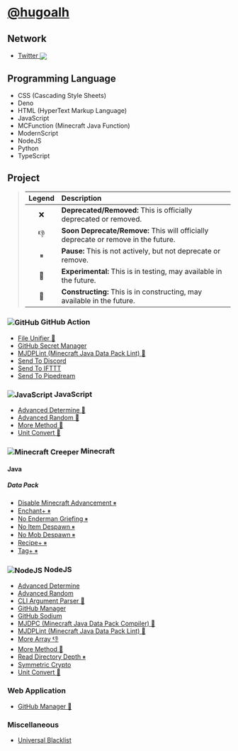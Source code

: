 # [@hugoalh](https://github.com/hugoalh)

## Network

- [Twitter <img align="center" src="https://hugoalh.github.io/Library.SVG.Icon/Twitter.svg" />](https://twitter.com/hugoalhofficial)

## Programming Language

- CSS (Cascading Style Sheets)
- Deno
- HTML (HyperText Markup Language)
- JavaScript
- MCFunction (Minecraft Java Function)
- ModernScript
- NodeJS
- Python
- TypeScript

## Project

> | **Legend** | **Description** |
> |:---:|:----|
> | ❌ | **Deprecated/Removed:** This is officially deprecated or removed. |
> | 👎 | **Soon Deprecate/Remove:** This will officially deprecate or remove in the future. |
> | ⏸ | **Pause:** This is not actively, but not deprecate or remove. |
> | 🧪 | **Experimental:** This is in testing, may available in the future. |
> | 🚧 | **Constructing:** This is in constructing, may available in the future. |

### <img align="center" alt="GitHub" src="https://hugoalh.github.io/Library.SVG.Icon/GitHub.svg" /> GitHub Action

- [File Unifier 🚧](https://github.com/hugoalh/GitHubAction.FileUnifier)
- [GitHub Secret Manager](https://github.com/hugoalh/GitHubAction.GitHubSecretManager)
- [MJDPLint (Minecraft Java Data Pack Lint) 🚧](https://github.com/hugoalh/GitHubAction.MJDPLint)
- [Send To Discord](https://github.com/hugoalh/GitHubAction.SendToDiscord)
- [Send To IFTTT](https://github.com/hugoalh/GitHubAction.SendToIFTTT)
- [Send To Pipedream](https://github.com/hugoalh/GitHubAction.SendToPipedream)

### <img align="center" alt="JavaScript" src="https://hugoalh.github.io/Library.SVG.Icon/JavaScript.svg" /> JavaScript

- [Advanced Determine 🚧](https://github.com/hugoalh-studio/JavaScript.AdvancedDetermine)
- [Advanced Random 🚧](https://github.com/hugoalh-studio/JavaScript.AdvancedRandom)
- [More Method 🚧](https://github.com/hugoalh-studio/JavaScript.MoreMethod)
- [Unit Convert 🚧](https://github.com/hugoalh-studio/JavaScript.UnitConvert)

### <img align="center" alt="Minecraft Creeper" src="https://hugoalh.github.io/Library.SVG.Icon/Minecraft/Creeper_Face.svg" /> Minecraft

#### Java

##### Data Pack

- [Disable Minecraft Advancement ⏸](https://github.com/hugoalh-studio/Minecraft.Java.DataPack.DisableMinecraftAdvancement)
- [Enchant+ ⏸](https://github.com/hugoalh-studio/Minecraft.Java.DataPack.EnchantPlus)
- [No Enderman Griefing ⏸](https://github.com/hugoalh-studio/Minecraft.Java.DataPack.NoEndermanGriefing)
- [No Item Despawn ⏸](https://github.com/hugoalh-studio/Minecraft.Java.DataPack.NoItemDespawn)
- [No Mob Despawn ⏸](https://github.com/hugoalh-studio/Minecraft.Java.DataPack.NoMobDespawn)
- [Recipe+ ⏸](https://github.com/hugoalh-studio/Minecraft.Java.DataPack.RecipePlus)
- [Tag+ ⏸](https://github.com/hugoalh-studio-studio/Minecraft.Java.DataPack.TagPlus)

### <img align="center" alt="NodeJS" src="https://hugoalh.github.io/Library.SVG.Icon/NodeJS_Alt.svg" /> NodeJS

- [Advanced Determine](https://github.com/hugoalh-studio/NodeJS.AdvancedDetermine)
- [Advanced Random](https://github.com/hugoalh-studio/NodeJS.AdvancedRandom)
- [CLI Argument Parser 🧪](https://github.com/hugoalh-studio/NodeJS.CLIArgumentParser)
- [GitHub Manager](https://github.com/hugoalh-studio/NodeJS.GitHubManager)
- [GitHub Sodium](https://github.com/hugoalh-studio/NodeJS.GitHubSodium)
- [MJDPC (Minecraft Java Data Pack Compiler) 🚧](https://github.com/hugoalh-studio/NodeJS.MJDPC)
- [MJDPLint (Minecraft Java Data Pack Lint) 🚧](https://github.com/hugoalh-studio/NodeJS.MJDPLint)
- [More Array 👎](https://github.com/hugoalh-studio/NodeJS.MoreArray)
- [More Method 🚧](https://github.com/hugoalh-studio/NodeJS.MoreMethod)
- [Read Directory Depth ⏸](https://github.com/hugoalh/NodeJS.ReadDirectoryDepth)
- [Symmetric Crypto](https://github.com/hugoalh-studio/NodeJS.SymmetricCrypto)
- [Unit Convert 🧪](https://github.com/hugoalh-studio/NodeJS.UnitConvert)

### Web Application

- [GitHub Manager 🚧](https://hugoalh.github.io/GitHubManager)

### Miscellaneous

- [Universal Blacklist](https://github.com/hugoalh-studio/UniversalBlacklist)
